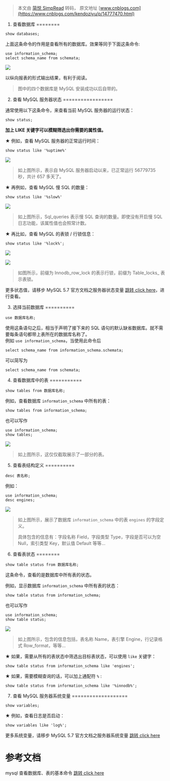 > 本文由 [简悦 SimpRead](http://ksria.com/simpread/) 转码， 原文地址 [www.cnblogs.com](https://www.cnblogs.com/kendoziyu/p/14777470.html)

1. 查看数据库
========

```
show databases;
```

上面这条命令的作用是查看所有的数据库。效果等同于下面这条命令:

```
use information_schema;
select schema_name from schemata;
```

![](https://img2020.cnblogs.com/blog/1730512/202105/1730512-20210517151138626-906161907.jpg)

以纵向报表的形式输出结果，有利于阅读。

> 图中的四个数据库是 MySQL 安装成功以后自带的。

2. 查看 MySQL 服务器状态
=================

通常使用以下这条命令，来查看当前 MySQL 服务器的运行状态：

```
show status;
```

**加上 LIKE 关键字可以模糊筛选出你需要的属性值。**

★ 例如，查看 MySQL 服务器的正常运行时间：

```
show status like '%uptime%'
```

![](https://img2020.cnblogs.com/blog/1730512/202105/1730512-20210517152301027-2040946907.jpg)

> 如上图所示，表示自 MySQL 服务器启动以来，已正常运行 56779735 秒，共计 657 多天了。

★ 再例如，查看 MySQL 慢 SQL 的数量：

```
show status like '%slow%'
```

![](https://img2020.cnblogs.com/blog/1730512/202105/1730512-20210517153004285-1023544791.jpg)

> 如上图所示，Sql_queries 表示慢 SQL 查询的数量。即使没有开启慢 SQL 日志功能，该属性值也会照常计数。

★ 再比如，查看 MySQL 的表锁 / 行锁信息：

```
show status like '%lock%';
```

![](https://img2020.cnblogs.com/blog/1730512/202105/1730512-20210517162921092-43962729.jpg)

![](https://img2020.cnblogs.com/blog/1730512/202105/1730512-20210517162930047-1370590161.jpg)

> 如图所示，前缀为 Innodb_row_lock 的表示行锁，前缀为 Table_locks_ 表示表锁。

更多状态值，请移步 MySQL 5.7 官方文档之服务器状态变量 [跳转 click here](https://dev.mysql.com/doc/refman/5.7/en/server-status-variables.html)，进行查看。

3. 选择当前数据库
==========

```
use 数据库名称;
```

使用这条语句之后，相当于声明了接下来的 SQL 语句的默认缺省数据库。就不需要每条语句都带上表所在的数据库名称了。  
例如 `use information_schema`，当使用此命令后

```
select schema_name from information_schema.schemata;
```

可以简写为

```
select schema_name from schemata;
```

4. 查看数据库中的表
===========

```
show tables from 数据库名称;
```

例如，查看数据库 `information_schema` 中所有的表：

```
show tables from information_schema;
```

也可以写作

```
use information_schema;
show tables;
```

![](https://img2020.cnblogs.com/blog/1730512/202105/1730512-20210517154313896-1927131604.jpg)

> 如上图所示，这仅仅截取展示了一部分的表。

5. 查看表结构定义
==========

```
desc 表名称;
```

例如：

```
use information_schema;
desc engines;
```

![](https://img2020.cnblogs.com/blog/1730512/202105/1730512-20210517154955197-1288296170.jpg)

> 如上图所示，展示了数据库 `information_schema` 中的表 `engines` 的字段定义。
> 
> 具体包含的信息有：字段名称 Field，字段类型 Type，字段是否可以为空 Null，索引类型 Key，默认值 Default 等等...

6. 查看表状态
========

```
show table status from 数据库名称;
```

这条命令，查看的是数据库中所有表的状态。

例如，显示数据库 `information_schema` 中所有表的状态：

```
show table status from information_schema;
```

也可以写作

```
use information_schema;
show table status;
```

![](https://img2020.cnblogs.com/blog/1730512/202105/1730512-20210517160152263-1732956065.jpg)

> 如上图所示，包含的信息包括，表名称 Name，表引擎 Engine，行记录格式 Row_format，等等...

★ 如果，需要从所有的表状态中筛选出目标表状态，可以使用 `like` 关键字：

```
show table status from information_schema like 'engines';
```

★ 如果，需要模糊查询的话，可以加上通配符 `%` :

```
show table status from information_schema like '%innodb%';
```

7. 查看 MySQL 服务器系统变量
===================

```
show variables;
```

★ 例如，查看日志是否启动：

```
show variables like 'log%';
```

更多系统变量，请移步 MySQL 5.7 官方文档之服务器系统变量 [跳转 click here](https://dev.mysql.com/doc/refman/5.7/en/server-system-variables.html)

参考文档
====

mysql 查看数据库、表的基本命令 [跳转 click here](https://www.cnblogs.com/niewd/p/11481030.html)
